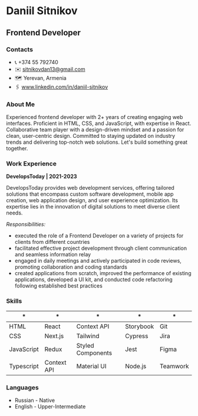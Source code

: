 # Daniil Sitnikov
## Frontend Developer  

### Contacts
- 📞 +374 55 792740
- ✉️ sitnikovdan13@gmail.com
- 🗺️ Yerevan, Armenia
- 🖇️ www.linkedin.com/in/daniil-sitnikov

### About Me

Experienced frontend developer with 2+ years of creating engaging web interfaces. Proficient in HTML, CSS, and JavaScript, with expertise in React. Collaborative team player with a design-driven mindset and a passion for clean, user-centric design. Committed to staying updated on industry trends and delivering top-notch web solutions. Let's build something great together.

### Work Experience

**DevelopsToday | 2021-2023**

DevelopsToday provides web development services, offering tailored solutions that encompass custom software development, mobile app creation, web application design, and user experience optimization. Its expertise lies in the innovation of digital solutions to meet diverse client needs.

*Responsibilities:*

- executed the role of a Frontend Developer on a variety of projects for clients from different countries 
- facilitated effective project development through client communication and seamless information relay
- engaged in daily meetings and actively participated in code reviews, promoting collaboration and coding standards
- created applications from scratch, improved the performance of existing applications, developed a UI kit, and conducted code refactoring following established best practices

### Skills

| * | * | * | * | * |
| ----------- | ----------- | ----------- | ----------- | ----------- |
| HTML | React | Context API | Storybook | Git |
| CSS | Next.js | Tailwind | Cypress | Jira |
| JavaScript | Redux | Styled Components | Jest | Figma |
| Typescript | Context API | Material UI | Node.js | Teamwork |

### Languages

- Russian - Native
- English - Upper-Intermediate
